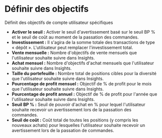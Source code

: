 # **Définir des objectifs**

Définit des objectifs de compte utilisateur spécifiques

- **Activer le seuil :** Activer le seuil d'avertissement basé sur le seuil BP % et le seuil de coût au moment de la passation des commandes.
- **Investissement :** Il s'agira de la somme totale des transactions de type « dépôt ». L'utilisateur peut remplacer l'investissement total.
- **Vente mensuelle :** Nombre d'objectifs de vente mensuels que l'utilisateur souhaite suivre dans Insights.
- **Achat mensuel :** Nombre d'objectifs d'achat mensuels que l'utilisateur souhaite suivre dans Insights.
- **Taille du portefeuille :** Nombre total de positions cibles pour la diversité que l'utilisateur souhaite suivre dans Insights.
- **Pourcentage de profit mensuel :** Objectif de % de profit pour le mois que l'utilisateur souhaite suivre dans Insights.
- **Pourcentage de profit annuel :** Objectif de % de profit pour l'année que l'utilisateur souhaite suivre dans Insights.
- **Seuil BP % :** Seuil de pouvoir d'achat en % pour lequel l'utilisateur souhaite recevoir un avertissement lors de la passation des commandes.
- **Seuil de coût :** Coût total de toutes les positions (y compris les nouveaux achats) pour lesquelles l'utilisateur souhaite recevoir un avertissement lors de la passation de commandes.

